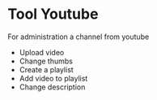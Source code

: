 # Tool Youtube

For administration a channel from youtube

- Upload video
- Change thumbs
- Create a playlist
- Add video to playlist
- Change description

